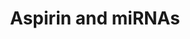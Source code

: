 ---
annotations:
- type: Pathway Ontology
  value: acetylsalicylic acid drug pathway
authors:
- Aminkhazeei
- Fehrhart
- L Dupuis
- Egonw
- Khanspers
- Eweitz
description: Aspirin effects on miRNAs.
last-edited: 2021-05-08
organisms:
- Homo sapiens
redirect_from:
- /index.php/Pathway:WP4707
- /instance/WP4707
schema-jsonld:
- '@context': https://schema.org/
  '@id': https://wikipathways.github.io/pathways/WP4707.html
  '@type': Dataset
  creator:
    '@type': Organization
    name: WikiPathways
  description: Aspirin effects on miRNAs.
  keywords:
  - WNT1
  - ''
  - hsa-miR-1
  - VEGFA
  - PTGS1
  - hsa-miR-32
  - hsa-miR-15b
  - hsa-miR-26b
  - MVD
  - PTGS2
  - PPARA
  - NOS3
  - hsa-miR-4670-5p
  - NFKB1
  - 'Glycolysis '
  - hsa-miR-98
  - hsa-miR-155
  - PDK1
  - ABCC4
  - hsa-miR-126
  - H19
  - hsa-miR-21-5p
  - ' '
  - 'Apoptosis '
  license: CC0
  name: Aspirin and miRNAs
seo: CreativeWork
title: Aspirin and miRNAs
wpid: WP4707
---